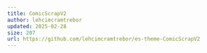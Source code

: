 ```yaml
---
title: ComicScrapV2
author: lehcimcramtrebor
updated: 2025-02-28
size: 207
url: https://github.com/lehcimcramtrebor/es-theme-ComicScrapV2
---
```

